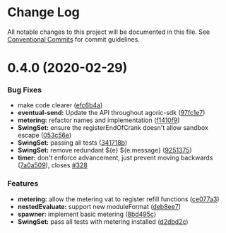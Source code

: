 # Change Log

All notable changes to this project will be documented in this file.
See [Conventional Commits](https://conventionalcommits.org) for commit guidelines.

# 0.4.0 (2020-02-29)


### Bug Fixes

* make code clearer ([efc6b4a](https://github.com/Agoric/SwingSet/commit/efc6b4a369cc23813788f5626c61ec412e4e3f6a))
* **eventual-send:** Update the API throughout agoric-sdk ([97fc1e7](https://github.com/Agoric/SwingSet/commit/97fc1e748d8e3955b29baf0e04bfa788d56dad9f))
* **metering:** refactor names and implementation ([f1410f9](https://github.com/Agoric/SwingSet/commit/f1410f91fbee61903e82a81368675eef4fa0b836))
* **SwingSet:** ensure the registerEndOfCrank doesn't allow sandbox escape ([053c56e](https://github.com/Agoric/SwingSet/commit/053c56e19e5a4ff4eba5a1b7550ccac7e6dab5d7))
* **SwingSet:** passing all tests ([341718b](https://github.com/Agoric/SwingSet/commit/341718be335e16b58aa5e648b51a731ea065c1d6))
* **SwingSet:** remove redundant ${e} ${e.message} ([9251375](https://github.com/Agoric/SwingSet/commit/92513753bb8ec8b3dd28318bb26c7c7a58df2ba7))
* **timer:** don't enforce advancement, just prevent moving backwards ([7a0a509](https://github.com/Agoric/SwingSet/commit/7a0a50916ee98b4aad1288b34e4b1cda9b456437)), closes [#328](https://github.com/Agoric/SwingSet/issues/328)


### Features

* **metering:** allow the metering vat to register refill functions ([ce077a3](https://github.com/Agoric/SwingSet/commit/ce077a38aec75a01621ea6a115e919ae607e3aeb))
* **nestedEvaluate:** support new moduleFormat ([deb8ee7](https://github.com/Agoric/SwingSet/commit/deb8ee73437cb86ef98c160239c931305fb370ad))
* **spawner:** implement basic metering ([8bd495c](https://github.com/Agoric/SwingSet/commit/8bd495ce64ab20a4f7e78999846afe1f9bce96a4))
* **SwingSet:** pass all tests with metering installed ([d2dbd2c](https://github.com/Agoric/SwingSet/commit/d2dbd2c17db613faa18ccfa5903fa0160f90b35e))
